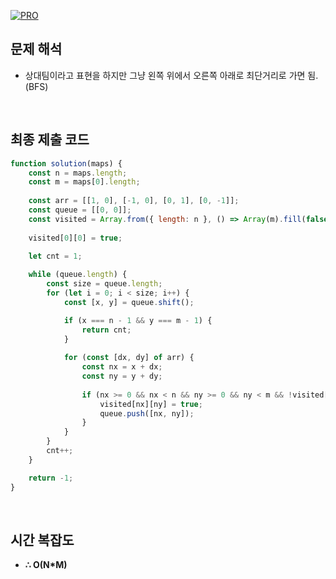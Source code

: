 [![PRO]][Link]

## 문제 해석

- 상대팀이라고 표현을 하지만 그냥 왼쪽 위에서 오른쪽 아래로 최단거리로 가면 됨. (BFS)

<br/>

## 최종 제출 코드

```js
function solution(maps) {
    const n = maps.length;
    const m = maps[0].length;
    
    const arr = [[1, 0], [-1, 0], [0, 1], [0, -1]];
    const queue = [[0, 0]];
    const visited = Array.from({ length: n }, () => Array(m).fill(false));
    
    visited[0][0] = true;
    
    let cnt = 1;

    while (queue.length) {
        const size = queue.length;
        for (let i = 0; i < size; i++) {
            const [x, y] = queue.shift();

            if (x === n - 1 && y === m - 1) {
                return cnt;
            }
            
            for (const [dx, dy] of arr) {
                const nx = x + dx;
                const ny = y + dy;
                
                if (nx >= 0 && nx < n && ny >= 0 && ny < m && !visited[nx][ny] && maps[nx][ny] === 1) {
                    visited[nx][ny] = true;
                    queue.push([nx, ny]);
                }
            }
        }
        cnt++;
    }

    return -1;
}

```

<br/>

## 시간 복잡도

-   **∴ O(N*M)**

<!---------------------------------------------------------------------------->

[PRO]: https://github.com/GoSSaChin/algorithm-js/assets/107768516/67c43b52-bc3f-4571-a249-5519021afbb0
[Link]: https://school.programmers.co.kr/learn/courses/30/lessons/1844

